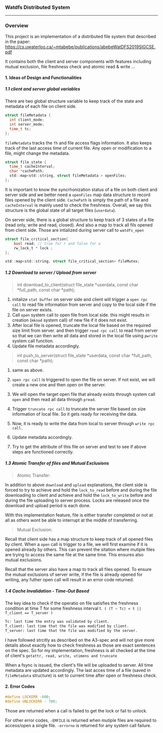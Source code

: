 ### Watdfs Distributed System

---

### Overview

This project is an implementation of a distributed file system that described in the paper: https://cs.uwaterloo.ca/~mtabebe/publications/abebeWatDFS2019SIGCSE.pdf 

It contains both the client and server components with features including mutual exclusion, file freshness check and atomic read & write ...


####  1. Ideas of Design and Functionalities



##### 1.1 client and server global variables

There are two global structure variable to keep track of the state and metadata of each file on client side. 

```c
struct fileMetadata {
  int client_mode;
  int server_mode;
  time_t tc;
};
```

`fileMetadata` tracks the `fh` and file access flags information. It also keeps track of the last access time of current file. Any open or modification to a file, might change the metadata.

```c
struct file_state {
  time_t cacheInterval;
  char *cachePath;
  std::map<std::string, struct fileMetadata > openFiles;
};
```

It is important to know the syncrhonization status of a file on both client and server side and we better need a `openFiles` map data structure to record files opened by the client side. `CachePath` is simply the path of a file and `cacheInterval` is mainly used to check the freshness. Overall, we say this structure is the global state of all target files (`userdata`).



On server side, there is a global structure to keep track of 3 states of a file (read only, write and read, closed). And also a map to track all fils opened from client side. Those are intialized during server call to `watdfs_open`

```c
struct file_critical_section{
    bool read; // true for r and false for w
    rw_lock_t * lock ;
};

std::map<std::string, struct file_critical_section> fileMutex;
```



##### 1.2 Download to server / Upload from server



> int download_to_client(struct file_state *userdata, const char *full_path, const char *path);

1. initalize `stat buffer` on server side and client will trigger a `open rpc call` to read file information from server and copy to the local side if the file on server exists.
2. Call `open` system call to open file from local side. this might results in creation (`mknod` system call) of new file if it does not exist.
3. After local file is opened, truncate the local file based on the required size limit from server. and then trigger `read rpc call` to read from server so that we can then write all data and stored in the local file using `pwrite` system call function.
4. Update file metadata accordingly.



> int push_to_server(struct file_state *userdata, const char *full_path, const char *path);

1. same as above.
2. `open rpc call` is triggered to open the file on server. If not exist, we will create a new one and then open on the server.
3. We will open the target open file that already exists through system call `open` and then read all data through `pread`.
4. Trigger `truncate rpc call` to truncate the server file based on size information of local file. So it gets ready for receiving the data.
5. Now, it is ready to write the data from local to server through `write rpc call.`
6. Update metadata accordingly.

7. Try to get the attribute of this file on server and test to see if above steps are functioned correctly.





##### 1.3 Atomic Transfer of files and Mutual Exclusions

>Atomic Transfer:

In addition to above `download` and `upload` explanations, the client side is forced to try to achieve and hold the `lock_to_read` before and during the file downloading to client and achieve and hold the `lock_to_write` before and during the file uploading to server process. Locks are released once the download and upload period is each done. 

With this implementation feature, file is either transfer completed or not at all as others wont be able to interrupt at the middle of transferring.

> Mutual Exclusion:

Recall that client side has a map structure to keep track of all opened files by client. When a `open` call is trigger to a file, we will first examine if it is opened already by others. This can prevent the sitation where mutiple files are trying to access the same file at the same time. This ensures also mutual exclusions.

Recall that the server also have a map to track all files opened. To ensure the mutual exclusions of server write, if the file is already opened for writing, any futher open call will result in an error code returned.



##### 1.4 Cache Invalidation - Time-Out Based

The key idea to check if the operatio on file satisfies the freshness condition at time T for some freshness interval t.` ( (T − Tc) < t || T_client == T_server )`

```latex
Tc: last time the entry was validated by client. 
T_client: last time that the file was modified by client.
T_server: last time that the file was modified by the server.
```

I have followed strcitly as described on the A3-spec and will not give more details about exactly how to check freshness as those are exact sentences on the spec. So for my implementation, freshness is all checked at the time of client's `getattr, read, write, utimens and truncate`

When a fsync is issued, the client's file will be uploaded to server. All time metadata are updated accordingly. The last acces time of a file (saved in `fileMetadata` structure) is set to current time after open or freshness check.



#### 2. Error Codes

```c
#define LOCKERR -600;
#define UNLOCKERR - 700;
```

Those are returned when a call is failed to get the lock or fail to unlock. 

For other error codes, `-EMFILE` is returned when mutiple files are required to access/open a single file. `-errorno` is returned for any system call failure. 
